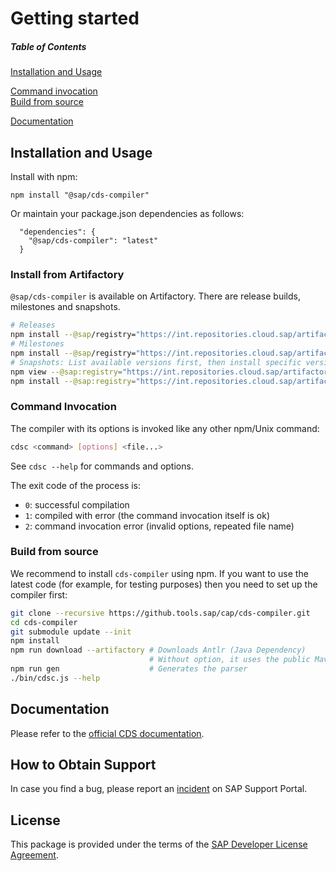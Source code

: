 # Getting started

<!-- markdownlint-disable MD001 MD022 -->
##### Table of Contents
<!-- markdownlint-enable MD001 MD022 -->

[Installation and Usage](#installation-and-usage)  
<!-- begin internal -->
[Command invocation](#command-invocation)  
[Build from source](#build-from-source)  
<!-- end internal -->
[Documentation](#documentation)

## Installation and Usage

Install with npm:

```
npm install "@sap/cds-compiler"
```

Or maintain your package.json dependencies as follows:

```
  "dependencies": {
    "@sap/cds-compiler": "latest"
  }
```

<!-- begin internal -->

### Install from Artifactory

`@sap/cds-compiler` is available on Artifactory. There are release builds, milestones
and snapshots.

```sh
# Releases
npm install --@sap/registry="https://int.repositories.cloud.sap/artifactory/api/npm/build-releases-npm/" @sap/cds-compiler
# Milestones
npm install --@sap/registry="https://int.repositories.cloud.sap/artifactory/api/npm/build-milestones-npm/" @sap/cds-compiler
# Snapshots: List available versions first, then install specific version.
npm view --@sap:registry="https://int.repositories.cloud.sap/artifactory/api/npm/build-snapshots-npm/" @sap/cds-compiler versions
npm install --@sap:registry="https://int.repositories.cloud.sap/artifactory/api/npm/build-snapshots-npm/" @sap/cds-compiler@<version>
```

### Command Invocation

The compiler with its options is invoked like any other npm/Unix command:

```bash
cdsc <command> [options] <file...>
```
See `cdsc --help` for commands and options.

The exit code of the process is:

* `0`: successful compilation
* `1`: compiled with error (the command invocation itself is ok)
* `2`: command invocation error (invalid options, repeated file name)

### Build from source

We recommend to install `cds-compiler` using npm. If you want to use
the latest code (for example, for testing purposes) then you need to set up the
compiler first:

```sh
git clone --recursive https://github.tools.sap/cap/cds-compiler.git
cd cds-compiler
git submodule update --init
npm install
npm run download --artifactory # Downloads Antlr (Java Dependency)
                               # Without option, it uses the public Maven repository.
npm run gen                    # Generates the parser
./bin/cdsc.js --help
```
<!-- end internal -->

## Documentation

Please refer to the [official CDS documentation](https://cap.cloud.sap/docs/cds/).

## How to Obtain Support

In case you find a bug, please report an [incident](https://cap.cloud.sap/docs/resources/#reporting-incidents) on SAP Support Portal.

## License

This package is provided under the terms of the [SAP Developer License Agreement](https://cap.cloud.sap/resources/license/developer-license-3_2_CAP%20V2.txt).
